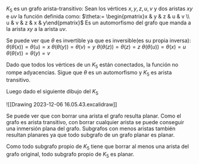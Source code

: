 $K_5$ es un grafo arista-transitivo:
Sean los vértices $x,y,z,u,v$ y dos aristas $xy$ e $uv$ la función definida como:
$\theta:= \begin{pmatrix}x & y & z & u & v \\ u & v & z & x & y\end{pmatrix}$
Es un automorfismo del grafo que manda a la arista $xy$ a la arista $uv$.

Se puede ver que $\theta$ es invertible ya que es inversible(es su propia inversa):
$\theta(\theta(x))=\theta(u)=x$
$\theta(\theta(y))=\theta(v)=y$
$\theta(\theta(z))=\theta(z)=z$
$\theta(\theta(u))=\theta(x)=u$
$\theta(\theta(v))=\theta(y)=v$

Dado que todos los vértices de un $K_5$ están conectados, la función no rompe adyacencias. Sigue que $\theta$ es un automorfismo y $K_5$ es arista transitivo.

Luego dado el siguiente dibujo del $K_5$

![[Drawing 2023-12-06 16.05.43.excalidraw]]

Se puede ver que con borrar una arista el grafo resulta planar. Como el grafo es arista transitivo, con borrar cualquier arista se puede conseguir una inmersión plana del grafo. Subgrafos con menos aristas también resultan planares ya que todo subgrafo de un grafo planar es planar.

Como todo subgrafo propio de $K_5$ tiene que borrar al menos una arista del grafo original, todo subgrafo propio de $K_5$ es planar.
